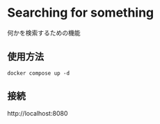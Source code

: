 # Searching for something
何かを検索するための機能

## 使用方法
```
docker compose up -d
```

## 接続
http://localhost:8080